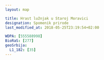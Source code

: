 ```yaml
---
layout: map

title: Hrast lužnjak u Staroj Moravici
designation: Spomenik prirode
last_modified_at: 2018-05-25T23:19:54+02:00

WDPA: [555588998]
BioRaS: [277]
geoSrbija:
  L1_182: [35]
---
```


